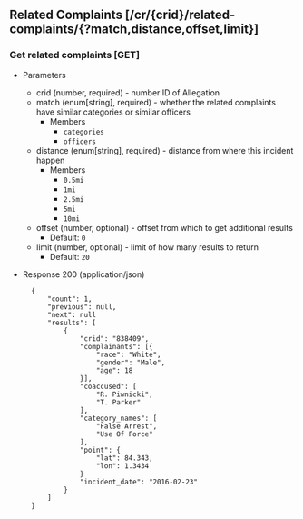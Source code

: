 ## Related Complaints [/cr/{crid}/related-complaints/{?match,distance,offset,limit}]

### Get related complaints [GET]

+ Parameters
    + crid (number, required) - number ID of Allegation
    + match (enum[string], required) - whether the related complaints have similar categories or similar officers
        + Members
            + `categories`
            + `officers`
    + distance (enum[string], required) - distance from where this incident happen
        + Members
            + `0.5mi`
            + `1mi`
            + `2.5mi`
            + `5mi`
            + `10mi`
    + offset (number, optional) - offset from which to get additional results
        + Default: `0`
    + limit (number, optional) - limit of how many results to return
        + Default: `20`

+ Response 200 (application/json)

        {
            "count": 1,
            "previous": null,
            "next": null
            "results": [
                {
                    "crid": "838409",
                    "complainants": [{
                        "race": "White",
                        "gender": "Male",
                        "age": 18
                    }],
                    "coaccused": [
                        "R. Piwnicki",
                        "T. Parker"
                    ],
                    "category_names": [
                        "False Arrest",
                        "Use Of Force"
                    ],
                    "point": {
                        "lat": 84.343,
                        "lon": 1.3434
                    }
                    "incident_date": "2016-02-23"
                }
            ]
        }
